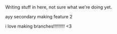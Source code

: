 Writing stuff in here, not sure what we're doing yet.

ayy secondary making feature 2

i love making branches!!!!!!!!! <3